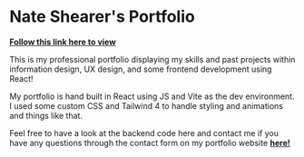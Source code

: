 # Nate Shearer's Portfolio

[**Follow this link here to view**](https://nateshearer.com/)

This is my professional portfolio displaying my skills and past projects within information design, UX design, and some frontend development using React!

My portfolio is hand built in React using JS and Vite as the dev environment. I used some custom CSS and Tailwind 4 to handle styling and animations and things like that. 

Feel free to have a look at the backend code here and contact me if you have any questions through the contact form on my portfolio website [**here!**](https://nateshearer.com/#contact)
